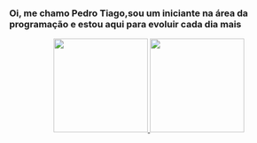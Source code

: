 ### Oi, me chamo Pedro Tiago,sou um iniciante na área da programação e estou aqui para evoluir cada dia mais  
<div align="center">
  <a href="https://github.com/PedroTiago23">
  <img height="170em" src="https://github-readme-stats.vercel.app/api?username=PedroTiago23&show_icons=true&theme=dracula&include_all_commits=true&count_private=true"/>
  <img height="170em" src="https://github-readme-stats.vercel.app/api/top-langs/?username=PedroTiago23&layout=compact&langs_count=7&theme=dracula"/>
</div>

